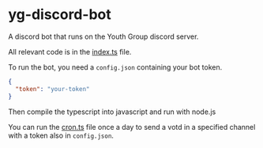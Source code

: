 # yg-discord-bot

A discord bot that runs on the Youth Group discord server.

All relevant code is in the [index.ts](index.ts) file.

To run the bot, you need a `config.json` containing your bot token.

```json
{
  "token": "your-token"
}
```

Then compile the typescript into javascript and run with node.js

You can run the [cron.ts](cron.ts) file once a day to send a votd in a specified channel with a token also in `config.json`.
